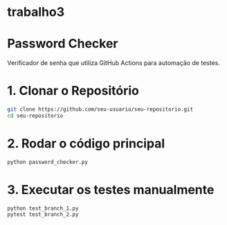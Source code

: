 # trabalho3
# Password Checker

Verificador de senha que utiliza GitHub Actions para automação de testes.
# 1. Clonar o Repositório

```bash
git clone https://github.com/seu-usuario/seu-repositorio.git
cd seu-repositorio
```
# 2. Rodar o código principal
```bash
python password_checker.py
```
# 3. Executar os testes manualmente
```bash
python test_branch_1.py
pytest test_branch_2.py
```
